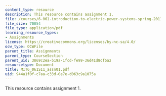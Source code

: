 ```yaml
---
content_type: resource
description: This resource contains assignment 1.
file: /courses/6-061-introduction-to-electric-power-systems-spring-2011/944a1f0fc7aac33d0e7ed063c9a1075a_MIT6_061S11_assn01.pdf
file_size: 70054
file_type: application/pdf
learning_resource_types:
- Assignments
license: https://creativecommons.org/licenses/by-nc-sa/4.0/
ocw_type: OCWFile
parent_title: Assignments
parent_type: CourseSection
parent_uid: 3869c2ea-b19a-1fcd-fe99-36d41d8cf5a2
resourcetype: Document
title: MIT6_061S11_assn01.pdf
uid: 944a1f0f-c7aa-c33d-0e7e-d063c9a1075a
---
```

This resource contains assignment 1.